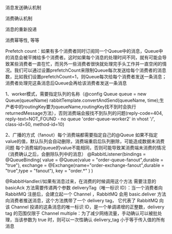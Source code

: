 消息发送确认机制

消费确认机制

消息的重新投递

消费幂等性, 等等

Prefetch count：如果有多个消费者同时订阅同一个Queue中的消息，Queue中的消息会被平摊给多个消费者。这时如果每个消息的处理时间不同，就有可能会导致某些消费者一直在忙，而另外一些消费者很快就处理完手头工作并一直空闲的情况。我们可以通过设置prefetchCount来限制Queue每次发送给每个消费者的消息数，比如我们设置prefetchCount=1，则Queue每次给每个消费者发送一条消息；消费者处理完这条消息后Queue会再给该消费者发送一条消息

1、worker模式，需要指定队列的名称（@config Queue queue = new Queue(queueName) 
rabbitTemplate.convertAndSend(queueName, time);生产者中的routingKey要为queueName,routingKey找不到时会执行returnedMessage方法），否则消费端会报找不到队列的问题(reply-code=404, reply-text=NOT_FOUND - no queue 'order-queue-worker2' in vhost '/', class-id=50, method-id=10)

2、广播的方式（fanout）每个消费端都需要指定自己的@Queue 如果不指定value的值，默认队列会自动删除，消费端重启后队列删除，可能造成数据未消费问题
每个消费端的queue的value不能相同，否则可能导致某消费端未消费的情况（消费确认之后，会删除队列中的消息）
@RabbitListener(bindings = @QueueBinding(
            value = @Queue(value = "order-queue-fanout",durable = "true"),
            exchange = @Exchange(name="order-exchange-fanout",durable = "true",type = "fanout"),
            key = "order.*"
    )
    )
    
    
 @RabbitHandler//如果有消息过来，在消费的时候调用这个方法
     需要注意的 basicAck 方法需要传递两个参数
     deliveryTag（唯一标识 ID）：当一个消费者向 RabbitMQ 注册后，会建立起一个 Channel ，RabbitMQ 会用 basic.deliver 方法向消费者推送消息，这个方法携带了一个 delivery tag， 它代表了 RabbitMQ 向该 Channel 投递的这条消息的唯一标识 ID，是一个单调递增的正整数，delivery tag 的范围仅限于 Channel
     multiple：为了减少网络流量，手动确认可以被批处理，当该参数为 true 时，则可以一次性确认 delivery_tag 小于等于传入值的所有消息
